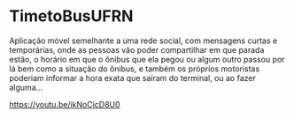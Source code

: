 # TimetoBusUFRN

Aplicação móvel semelhante a uma rede social, com mensagens curtas e temporárias, onde as pessoas vão poder compartilhar em que parada estão, o horário em que o ônibus que ela pegou ou algum outro passou por lá bem como a situação do ônibus, e também os próprios motoristas poderiam informar a hora exata que saíram do terminal, ou ao fazer alguma...

https://youtu.be/ikNoCjcD8U0
